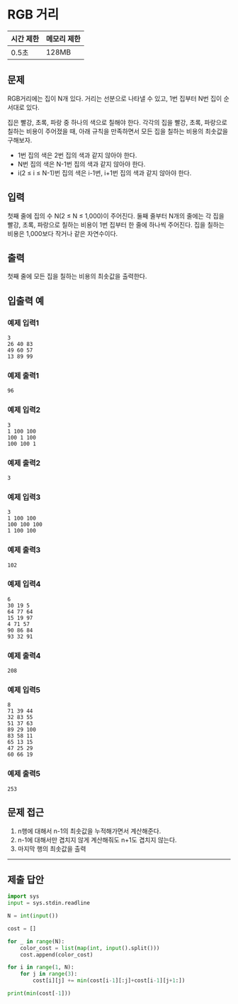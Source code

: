 # RGB 거리

|시간 제한|메모리 제한|
|----|----|
|0.5초|128MB|

## 문제
RGB거리에는 집이 N개 있다. 거리는 선분으로 나타낼 수 있고, 1번 집부터 N번 집이 순서대로 있다.<br>

집은 빨강, 초록, 파랑 중 하나의 색으로 칠해야 한다. 각각의 집을 빨강, 초록, 파랑으로 칠하는 비용이 주어졌을 때, 아래 규칙을 만족하면서 모든 집을 칠하는 비용의 최솟값을 구해보자.<br>

- 1번 집의 색은 2번 집의 색과 같지 않아야 한다.
- N번 집의 색은 N-1번 집의 색과 같지 않아야 한다.
- i(2 ≤ i ≤ N-1)번 집의 색은 i-1번, i+1번 집의 색과 같지 않아야 한다.
  
## 입력
첫째 줄에 집의 수 N(2 ≤ N ≤ 1,000)이 주어진다. 둘째 줄부터 N개의 줄에는 각 집을 빨강, 초록, 파랑으로 칠하는 비용이 1번 집부터 한 줄에 하나씩 주어진다. 집을 칠하는 비용은 1,000보다 작거나 같은 자연수이다.

## 출력
첫째 줄에 모든 집을 칠하는 비용의 최솟값을 출력한다.

## 입출력 예
### 예제 입력1
```
3
26 40 83
49 60 57
13 89 99
```
### 예제 출력1
```
96
```
### 예제 입력2
```
3
1 100 100
100 1 100
100 100 1
```
### 예제 출력2
```
3
```
### 예제 입력3
```
3
1 100 100
100 100 100
1 100 100
```
### 예제 출력3
```
102
```
### 예제 입력4
```
6
30 19 5
64 77 64
15 19 97
4 71 57
90 86 84
93 32 91
```
### 예제 출력4
```
208
```
### 예제 입력5
```
8
71 39 44
32 83 55
51 37 63
89 29 100
83 58 11
65 13 15
47 25 29
60 66 19
```
### 예제 출력5
```
253
```

## 문제 접근
1. n행에 대해서 n-1의 최솟값을 누적해가면서 계산해준다.
2. n-1에 대해서만 겹치지 않게 계산해줘도 n+1도 겹치지 않는다.
3. 마지막 행의 최솟값을 출력

--- 

## 제출 답안

```python
import sys
input = sys.stdin.readline

N = int(input())

cost = []

for _ in range(N):
    color_cost = list(map(int, input().split()))
    cost.append(color_cost)

for i in range(1, N):
    for j in range(3):
        cost[i][j] += min(cost[i-1][:j]+cost[i-1][j+1:])

print(min(cost[-1]))

```